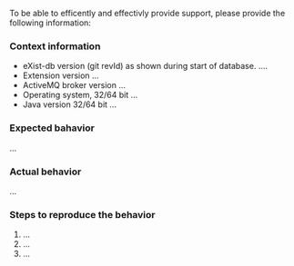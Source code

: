 To be able to efficently and effectivly provide support, please provide the following information:

### Context information
- eXist-db version (git revId) as shown during start of database.
....
- Extension version
...
- ActiveMQ broker version
...
- Operating system, 32/64 bit
...
- Java version 32/64 bit
...

### Expected bahavior
...

### Actual behavior
...

### Steps to reproduce the behavior
1. ...
1. ...
1. ...
